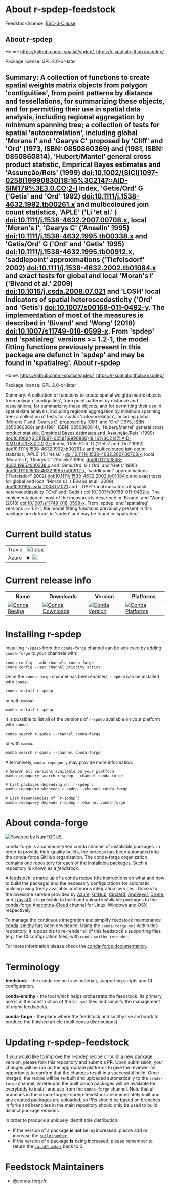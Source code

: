 About r-spdep-feedstock
=======================

Feedstock license: [BSD-3-Clause](https://github.com/conda-forge/r-spdep-feedstock/blob/main/LICENSE.txt)

About r-spdep
-------------

Home: https://github.com/r-spatial/spdep/, https://r-spatial.github.io/spdep/

Package license: GPL-2.0-or-later

Summary: A collection of functions to create spatial weights matrix objects from polygon 'contiguities', from point patterns by distance and tessellations, for summarizing these objects, and for permitting their use in spatial data analysis, including regional aggregation by minimum spanning tree; a collection of tests for spatial 'autocorrelation', including global 'Morans I' and 'Gearys C' proposed by 'Cliff' and 'Ord' (1973, ISBN: 0850860369) and (1981, ISBN: 0850860814), 'Hubert/Mantel' general cross product statistic, Empirical Bayes estimates and 'Assunção/Reis' (1999) <doi:10.1002/(SICI)1097-0258(19990830)18:16%3C2147::AID-SIM179%3E3.0.CO;2-I> Index, 'Getis/Ord' G ('Getis' and 'Ord' 1992) <doi:10.1111/j.1538-4632.1992.tb00261.x> and multicoloured join count statistics, 'APLE' ('Li 'et al.' ) <doi:10.1111/j.1538-4632.2007.00708.x>, local 'Moran's I', 'Gearys C' ('Anselin' 1995) <doi:10.1111/j.1538-4632.1995.tb00338.x> and 'Getis/Ord' G ('Ord' and 'Getis' 1995) <doi:10.1111/j.1538-4632.1995.tb00912.x>, 'saddlepoint' approximations ('Tiefelsdorf' 2002) <doi:10.1111/j.1538-4632.2002.tb01084.x> and exact tests for global and local 'Moran's I' ('Bivand et al.' 2009) <doi:10.1016/j.csda.2008.07.021> and 'LOSH' local indicators of spatial heteroscedasticity ('Ord' and 'Getis') <doi:10.1007/s00168-011-0492-y>. The implementation of most of the measures is described in 'Bivand' and 'Wong' (2018) <doi:10.1007/s11749-018-0599-x>. From 'spdep' and 'spatialreg' versions >= 1.2-1, the model fitting functions previously present in this package are defunct in 'spdep' and may be found in 'spatialreg'.
About r-spdep
-------------

Home: https://github.com/r-spatial/spdep/, https://r-spatial.github.io/spdep/

Package license: GPL-2.0-or-later

Summary: A collection of functions to create spatial weights matrix objects from polygon 'contiguities', from point patterns by distance and tessellations, for summarizing these objects, and for permitting their use in spatial data analysis, including regional aggregation by minimum spanning tree; a collection of tests for spatial 'autocorrelation', including global 'Morans I' and 'Gearys C' proposed by 'Cliff' and 'Ord' (1973, ISBN: 0850860369) and (1981, ISBN: 0850860814), 'Hubert/Mantel' general cross product statistic, Empirical Bayes estimates and 'Assunção/Reis' (1999) <doi:10.1002/(SICI)1097-0258(19990830)18:16%3C2147::AID-SIM179%3E3.0.CO;2-I> Index, 'Getis/Ord' G ('Getis' and 'Ord' 1992) <doi:10.1111/j.1538-4632.1992.tb00261.x> and multicoloured join count statistics, 'APLE' ('Li 'et al.' ) <doi:10.1111/j.1538-4632.2007.00708.x>, local 'Moran's I', 'Gearys C' ('Anselin' 1995) <doi:10.1111/j.1538-4632.1995.tb00338.x> and 'Getis/Ord' G ('Ord' and 'Getis' 1995) <doi:10.1111/j.1538-4632.1995.tb00912.x>, 'saddlepoint' approximations ('Tiefelsdorf' 2002) <doi:10.1111/j.1538-4632.2002.tb01084.x> and exact tests for global and local 'Moran's I' ('Bivand et al.' 2009) <doi:10.1016/j.csda.2008.07.021> and 'LOSH' local indicators of spatial heteroscedasticity ('Ord' and 'Getis') <doi:10.1007/s00168-011-0492-y>. The implementation of most of the measures is described in 'Bivand' and 'Wong' (2018) <doi:10.1007/s11749-018-0599-x>. From 'spdep' and 'spatialreg' versions >= 1.2-1, the model fitting functions previously present in this package are defunct in 'spdep' and may be found in 'spatialreg'.

Current build status
====================


<table><tr>
    <td>Travis</td>
    <td>
      <a href="https://app.travis-ci.com/conda-forge/r-spdep-feedstock">
        <img alt="linux" src="https://img.shields.io/travis/com/conda-forge/r-spdep-feedstock/main.svg?label=Linux">
      </a>
    </td>
  </tr>
    
  <tr>
    <td>Azure</td>
    <td>
      <details>
        <summary>
          <a href="https://dev.azure.com/conda-forge/feedstock-builds/_build/latest?definitionId=1659&branchName=main">
            <img src="https://dev.azure.com/conda-forge/feedstock-builds/_apis/build/status/r-spdep-feedstock?branchName=main">
          </a>
        </summary>
        <table>
          <thead><tr><th>Variant</th><th>Status</th></tr></thead>
          <tbody><tr>
              <td>linux_64_r_base4.1</td>
              <td>
                <a href="https://dev.azure.com/conda-forge/feedstock-builds/_build/latest?definitionId=1659&branchName=main">
                  <img src="https://dev.azure.com/conda-forge/feedstock-builds/_apis/build/status/r-spdep-feedstock?branchName=main&jobName=linux&configuration=linux%20linux_64_r_base4.1" alt="variant">
                </a>
              </td>
            </tr><tr>
              <td>linux_64_r_base4.2</td>
              <td>
                <a href="https://dev.azure.com/conda-forge/feedstock-builds/_build/latest?definitionId=1659&branchName=main">
                  <img src="https://dev.azure.com/conda-forge/feedstock-builds/_apis/build/status/r-spdep-feedstock?branchName=main&jobName=linux&configuration=linux%20linux_64_r_base4.2" alt="variant">
                </a>
              </td>
            </tr><tr>
              <td>linux_aarch64_r_base4.1</td>
              <td>
                <a href="https://dev.azure.com/conda-forge/feedstock-builds/_build/latest?definitionId=1659&branchName=main">
                  <img src="https://dev.azure.com/conda-forge/feedstock-builds/_apis/build/status/r-spdep-feedstock?branchName=main&jobName=linux&configuration=linux%20linux_aarch64_r_base4.1" alt="variant">
                </a>
              </td>
            </tr><tr>
              <td>linux_aarch64_r_base4.2</td>
              <td>
                <a href="https://dev.azure.com/conda-forge/feedstock-builds/_build/latest?definitionId=1659&branchName=main">
                  <img src="https://dev.azure.com/conda-forge/feedstock-builds/_apis/build/status/r-spdep-feedstock?branchName=main&jobName=linux&configuration=linux%20linux_aarch64_r_base4.2" alt="variant">
                </a>
              </td>
            </tr><tr>
              <td>linux_ppc64le_r_base4.1</td>
              <td>
                <a href="https://dev.azure.com/conda-forge/feedstock-builds/_build/latest?definitionId=1659&branchName=main">
                  <img src="https://dev.azure.com/conda-forge/feedstock-builds/_apis/build/status/r-spdep-feedstock?branchName=main&jobName=linux&configuration=linux%20linux_ppc64le_r_base4.1" alt="variant">
                </a>
              </td>
            </tr><tr>
              <td>linux_ppc64le_r_base4.2</td>
              <td>
                <a href="https://dev.azure.com/conda-forge/feedstock-builds/_build/latest?definitionId=1659&branchName=main">
                  <img src="https://dev.azure.com/conda-forge/feedstock-builds/_apis/build/status/r-spdep-feedstock?branchName=main&jobName=linux&configuration=linux%20linux_ppc64le_r_base4.2" alt="variant">
                </a>
              </td>
            </tr><tr>
              <td>osx_64_r_base4.1</td>
              <td>
                <a href="https://dev.azure.com/conda-forge/feedstock-builds/_build/latest?definitionId=1659&branchName=main">
                  <img src="https://dev.azure.com/conda-forge/feedstock-builds/_apis/build/status/r-spdep-feedstock?branchName=main&jobName=osx&configuration=osx%20osx_64_r_base4.1" alt="variant">
                </a>
              </td>
            </tr><tr>
              <td>osx_64_r_base4.2</td>
              <td>
                <a href="https://dev.azure.com/conda-forge/feedstock-builds/_build/latest?definitionId=1659&branchName=main">
                  <img src="https://dev.azure.com/conda-forge/feedstock-builds/_apis/build/status/r-spdep-feedstock?branchName=main&jobName=osx&configuration=osx%20osx_64_r_base4.2" alt="variant">
                </a>
              </td>
            </tr><tr>
              <td>win_64</td>
              <td>
                <a href="https://dev.azure.com/conda-forge/feedstock-builds/_build/latest?definitionId=1659&branchName=main">
                  <img src="https://dev.azure.com/conda-forge/feedstock-builds/_apis/build/status/r-spdep-feedstock?branchName=main&jobName=win&configuration=win%20win_64_" alt="variant">
                </a>
              </td>
            </tr>
          </tbody>
        </table>
      </details>
    </td>
  </tr>
</table>

Current release info
====================

| Name | Downloads | Version | Platforms |
| --- | --- | --- | --- |
| [![Conda Recipe](https://img.shields.io/badge/recipe-r--spdep-green.svg)](https://anaconda.org/conda-forge/r-spdep) | [![Conda Downloads](https://img.shields.io/conda/dn/conda-forge/r-spdep.svg)](https://anaconda.org/conda-forge/r-spdep) | [![Conda Version](https://img.shields.io/conda/vn/conda-forge/r-spdep.svg)](https://anaconda.org/conda-forge/r-spdep) | [![Conda Platforms](https://img.shields.io/conda/pn/conda-forge/r-spdep.svg)](https://anaconda.org/conda-forge/r-spdep) |

Installing r-spdep
==================

Installing `r-spdep` from the `conda-forge` channel can be achieved by adding `conda-forge` to your channels with:

```
conda config --add channels conda-forge
conda config --set channel_priority strict
```

Once the `conda-forge` channel has been enabled, `r-spdep` can be installed with `conda`:

```
conda install r-spdep
```

or with `mamba`:

```
mamba install r-spdep
```

It is possible to list all of the versions of `r-spdep` available on your platform with `conda`:

```
conda search r-spdep --channel conda-forge
```

or with `mamba`:

```
mamba search r-spdep --channel conda-forge
```

Alternatively, `mamba repoquery` may provide more information:

```
# Search all versions available on your platform:
mamba repoquery search r-spdep --channel conda-forge

# List packages depending on `r-spdep`:
mamba repoquery whoneeds r-spdep --channel conda-forge

# List dependencies of `r-spdep`:
mamba repoquery depends r-spdep --channel conda-forge
```


About conda-forge
=================

[![Powered by
NumFOCUS](https://img.shields.io/badge/powered%20by-NumFOCUS-orange.svg?style=flat&colorA=E1523D&colorB=007D8A)](https://numfocus.org)

conda-forge is a community-led conda channel of installable packages.
In order to provide high-quality builds, the process has been automated into the
conda-forge GitHub organization. The conda-forge organization contains one repository
for each of the installable packages. Such a repository is known as a *feedstock*.

A feedstock is made up of a conda recipe (the instructions on what and how to build
the package) and the necessary configurations for automatic building using freely
available continuous integration services. Thanks to the awesome service provided by
[Azure](https://azure.microsoft.com/en-us/services/devops/), [GitHub](https://github.com/),
[CircleCI](https://circleci.com/), [AppVeyor](https://www.appveyor.com/),
[Drone](https://cloud.drone.io/welcome), and [TravisCI](https://travis-ci.com/)
it is possible to build and upload installable packages to the
[conda-forge](https://anaconda.org/conda-forge) [Anaconda-Cloud](https://anaconda.org/)
channel for Linux, Windows and OSX respectively.

To manage the continuous integration and simplify feedstock maintenance
[conda-smithy](https://github.com/conda-forge/conda-smithy) has been developed.
Using the ``conda-forge.yml`` within this repository, it is possible to re-render all of
this feedstock's supporting files (e.g. the CI configuration files) with ``conda smithy rerender``.

For more information please check the [conda-forge documentation](https://conda-forge.org/docs/).

Terminology
===========

**feedstock** - the conda recipe (raw material), supporting scripts and CI configuration.

**conda-smithy** - the tool which helps orchestrate the feedstock.
                   Its primary use is in the construction of the CI ``.yml`` files
                   and simplify the management of *many* feedstocks.

**conda-forge** - the place where the feedstock and smithy live and work to
                  produce the finished article (built conda distributions)


Updating r-spdep-feedstock
==========================

If you would like to improve the r-spdep recipe or build a new
package version, please fork this repository and submit a PR. Upon submission,
your changes will be run on the appropriate platforms to give the reviewer an
opportunity to confirm that the changes result in a successful build. Once
merged, the recipe will be re-built and uploaded automatically to the
`conda-forge` channel, whereupon the built conda packages will be available for
everybody to install and use from the `conda-forge` channel.
Note that all branches in the conda-forge/r-spdep-feedstock are
immediately built and any created packages are uploaded, so PRs should be based
on branches in forks and branches in the main repository should only be used to
build distinct package versions.

In order to produce a uniquely identifiable distribution:
 * If the version of a package **is not** being increased, please add or increase
   the [``build/number``](https://docs.conda.io/projects/conda-build/en/latest/resources/define-metadata.html#build-number-and-string).
 * If the version of a package **is** being increased, please remember to return
   the [``build/number``](https://docs.conda.io/projects/conda-build/en/latest/resources/define-metadata.html#build-number-and-string)
   back to 0.

Feedstock Maintainers
=====================

* [@conda-forge/r](https://github.com/conda-forge/r/)


